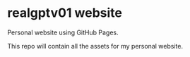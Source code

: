 # realgptv01 website
Personal website using GitHub Pages.

This repo will contain all the assets for my personal website.
